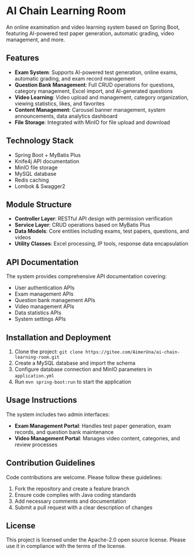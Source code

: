# AI Chain Learning Room

An online examination and video learning system based on Spring Boot, featuring AI-powered test paper generation, automatic grading, video management, and more.

## Features

- **Exam System**: Supports AI-powered test generation, online exams, automatic grading, and exam record management
- **Question Bank Management**: Full CRUD operations for questions, category management, Excel import, and AI-generated questions
- **Video Learning**: Video upload and management, category organization, viewing statistics, likes, and favorites
- **Content Management**: Carousel banner management, system announcements, data analytics dashboard
- **File Storage**: Integrated with MinIO for file upload and download

## Technology Stack

- Spring Boot + MyBatis Plus
- Knife4j API documentation
- MinIO file storage
- MySQL database
- Redis caching
- Lombok & Swagger2

## Module Structure

- **Controller Layer**: RESTful API design with permission verification
- **Service Layer**: CRUD operations based on MyBatis Plus
- **Data Models**: Core entities including exams, test papers, questions, and videos
- **Utility Classes**: Excel processing, IP tools, response data encapsulation

## API Documentation

The system provides comprehensive API documentation covering:
- User authentication APIs
- Exam management APIs
- Question bank management APIs
- Video management APIs
- Data statistics APIs
- System settings APIs

## Installation and Deployment

1. Clone the project: `git clone https://gitee.com/AimerUna/ai-chain-learning-room.git`
2. Create a MySQL database and import the schema
3. Configure database connection and MinIO parameters in `application.yml`
4. Run `mvn spring-boot:run` to start the application

## Usage Instructions

The system includes two admin interfaces:
- **Exam Management Portal**: Handles test paper generation, exam records, and question bank maintenance
- **Video Management Portal**: Manages video content, categories, and review processes

## Contribution Guidelines

Code contributions are welcome. Please follow these guidelines:
1. Fork the repository and create a feature branch
2. Ensure code complies with Java coding standards
3. Add necessary comments and documentation
4. Submit a pull request with a clear description of changes

## License

This project is licensed under the Apache-2.0 open source license. Please use it in compliance with the terms of the license.